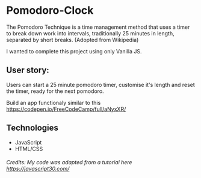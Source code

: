 # Pomodoro-Clock
The Pomodoro Technique is a time management method that uses a timer to break down work into intervals, traditionally 25 minutes in length, separated by short breaks. (Adopted from Wikipedia)

I wanted to complete this project using only Vanilla JS.

## User story:
Users can start a 25 minute pomodoro timer, customise it's length and reset the timer, ready for the next pomodoro.

Build an app functionaly similar to this https://codepen.io/FreeCodeCamp/full/aNyxXR/

## Technologies
* JavaScript
* HTML/CSS

###### Credits: My code was adapted from a tutorial here https://javascript30.com/

